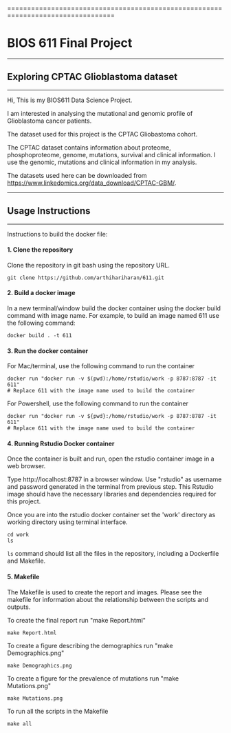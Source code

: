 =================================================================================

# BIOS 611 Final Project

------------------------------------------------------------

## Exploring CPTAC Glioblastoma dataset

------------------------------------------------------------


Hi, This is my BIOS611 Data Science Project. 

I am interested in analysing the mutational and genomic profile of Glioblastoma cancer patients.

The dataset used for this project is the CPTAC Gliobastoma cohort. 

The CPTAC dataset contains information about proteome, phosphoproteome, genome, mutations, survival and clinical information. I use the genomic, mutations and clinical information in my analysis.

The datasets used here can be downloaded from https://www.linkedomics.org/data_download/CPTAC-GBM/. 

------------------------------------------------------------

## Usage Instructions 

------------------------------------------------------------

Instructions to build the docker file:


#### 1. Clone the repository 

Clone the repository in git bash using the repository URL.

```
git clone https://github.com/arthihariharan/611.git
```


#### 2. Build a docker image 

In a new terminal/window build the docker container using the docker build command with image name.
For example, to build an image named 611 use the following command:

```
docker build . -t 611
```


#### 3. Run the docker container

For Mac/terminal, use the following command to run the container

```
docker run "docker run -v $(pwd):/home/rstudio/work -p 8787:8787 -it 611"
# Replace 611 with the image name used to build the container
```

For Powershell, use the following command to run the container

```
docker run "docker run -v ${pwd}:/home/rstudio/work -p 8787:8787 -it 611"
# Replace 611 with the image name used to build the container
```


#### 4. Running Rstudio Docker container

Once the container is built and run, open the rstudio container image in a web browser. 

Type http://localhost:8787  in a browser window. 
Use "rstudio" as username and password generated in the terminal from previous step.
This Rstudio image should have the necessary libraries and dependencies required for this project.

Once you are into the rstudio docker container set the 'work' directory as working directory using terminal interface. 

```
cd work
ls
```

`ls` command should list all the files in the repository, including a Dockerfile and Makefile.


#### 5. Makefile

The Makefile is used to create the report and images. Please see the makefile for information about the relationship between the scripts and outputs. 


  To create the final report run "make Report.html"

```
make Report.html
```
  
  To create a figure describing the demographics run "make Demographics.png"
	
```
make Demographics.png
```

 To create a figure for the prevalence of mutations run "make Mutations.png"

```
make Mutations.png
```

  To run all the scripts in the Makefile
  
```
make all
```
